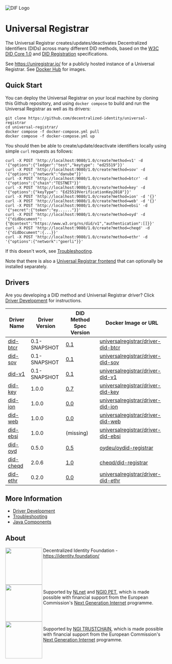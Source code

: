 ![DIF Logo](https://raw.githubusercontent.com/decentralized-identity/universal-registrar/main/docs/logo-dif.png)

# Universal Registrar

The Universal Registrar creates/updates/deactivates Decentralized Identifiers (DIDs) across many different DID methods, based on the [W3C DID Core 1.0](https://www.w3.org/TR/did-core/) and [DID Registration](https://identity.foundation/did-registration/) specifications.

See https://uniregistrar.io/ for a publicly hosted instance of a Universal Registrar. See [Docker Hub](https://hub.docker.com/u/universalregistrar) for images.

## Quick Start

You can deploy the Universal Registrar on your local machine by cloning this Github repository, and using `docker compose` to build and run the Universal Registrar as well as its drivers:

	git clone https://github.com/decentralized-identity/universal-registrar
	cd universal-registrar/
	docker compose -f docker-compose.yml pull
	docker compose -f docker-compose.yml up

You should then be able to create/update/deactivate identifiers locally using simple `curl` requests as follows:

	curl -X POST 'http://localhost:9080/1.0/create?method=v1' -d '{"options":{"ledger":"test","keytype": "ed25519"}}'
	curl -X POST 'http://localhost:9080/1.0/create?method=sov' -d '{"options":{"network":"danube"}}'
	curl -X POST 'http://localhost:9080/1.0/create?method=btcr' -d '{"options":{"chain":"TESTNET"}}'
	curl -X POST 'http://localhost:9080/1.0/create?method=key' -d '{"options":{"keyType": "Ed25519VerificationKey2018"}}'
	curl -X POST 'http://localhost:9080/1.0/create?method=ion' -d '{}'
	curl -X POST 'http://localhost:9080/1.0/create?method=web' -d '{}'
	curl -X POST 'http://localhost:9080/1.0/create?method=ebsi' -d '{"secret":{"token":"ey......"}}'
	curl -X POST 'http://localhost:9080/1.0/create?method=oyd' -d '{"didDocument":{"@context":"https://www.w3.org/ns/did/v1","authentication":[]}}'
	curl -X POST 'http://localhost:9080/1.0/create?method=cheqd' -d '{"didDocument":{...}}'
	curl -X POST 'http://localhost:9080/1.0/create?method=ethr' -d '{"options":{"network":"goerli"}}'

If this doesn't work, see [Troubleshooting](/docs/troubleshooting.md).

Note that there is also a [Universal Registrar frontend](https://github.com/decentralized-identity/universal-registrar-frontend/) that can optionally be installed separately.

## Drivers

Are you developing a DID method and Universal Registrar driver? Click [Driver Development](/docs/driver-development.md) for instructions.

| Driver Name                                                                            | Driver Version | DID Method Spec Version | Docker Image or URL |
|----------------------------------------------------------------------------------------|----------------| ----------------------- | ------------------- |
| [did-btcr](https://github.com/decentralized-identity/uni-registrar-driver-did-btcr/)   | 0.1-SNAPSHOT   | [0.1](https://w3c-ccg.github.io/didm-btcr) | [universalregistrar/driver-did-btcr](https://hub.docker.com/r/universalregistrar/driver-did-btcr/)
| [did-sov](https://github.com/decentralized-identity/uni-registrar-driver-did-sov/)     | 0.1-SNAPSHOT   | [0.1](https://sovrin-foundation.github.io/sovrin/spec/did-method-spec-template.html) | [universalregistrar/driver-did-sov](https://hub.docker.com/r/universalregistrar/driver-did-sov/)
| [did-v1](https://github.com/decentralized-identity/uni-registrar-driver-did-v1/)       | 0.1-SNAPSHOT   | [0.1](https://w3c-ccg.github.io/did-method-v1/) | [universalregistrar/driver-did-v1](https://hub.docker.com/r/universalregistrar/driver-did-v1/)
| [did-key](https://github.com/decentralized-identity/uni-registrar-driver-did-key/)     | 1.0.0          | [0.7](https://w3c-ccg.github.io/did-method-key/) | [universalregistrar/driver-did-key](https://hub.docker.com/r/universalregistrar/driver-did-key/)
| [did-ion](https://github.com/decentralized-identity/uni-registrar-driver-did-ion/)     | 1.0.0          | [0.0](https://github.com/decentralized-identity/ion-did-method) | [universalregistrar/driver-did-ion](https://hub.docker.com/r/universalregistrar/driver-did-ion/)
| [did-web](https://github.com/decentralized-identity/uni-registrar-driver-did-web/)     | 1.0.0          | [0.0](https://w3c-ccg.github.io/did-method-web/) | [universalregistrar/driver-did-web](https://hub.docker.com/r/universalregistrar/driver-did-web/)
| [did-ebsi](https://github.com/danubetech/uni-registrar-driver-did-ebsi/)               | 1.0.0          | (missing) | [universalregistrar/driver-did-ebsi](https://hub.docker.com/r/universalregistrar/driver-did-ebsi/)
| [did-oyd](https://github.com/OwnYourData/oydid/tree/main/uni-registrar-driver-did-oyd) | 0.5.0          | [0.5](https://ownyourdata.github.io/oydid/) | [oydeu/oydid-registrar](https://hub.docker.com/r/oydeu/oydid-registrar/)
| [did-cheqd](https://github.com/cheqd/did-registrar)                                    | 2.0.6          | [1.0](https://docs.cheqd.io/identity/architecture/adr-list/adr-001-cheqd-did-method) | [cheqd/did-registrar](https://github.com/cheqd/did-registrar/pkgs/container/did-registrar)
| [did-ethr](https://github.com/danubetech/uni-registrar-driver-did-ethr/)               | 0.2.0          | [0.0](https://github.com/decentralized-identity/ethr-did-resolver/blob/master/doc/did-method-spec.md) | [universalregistrar/driver-did-ethr](https://hub.docker.com/r/universalregistrar/driver-did-ethr/)

## More Information

 * [Driver Development](/docs/driver-development.md)
 * [Troubleshooting](/docs/troubleshooting.md)
 * [Java Components](/docs/java-components.md)

## About

<img align="left" src="https://raw.githubusercontent.com/decentralized-identity/universal-registrar/main/docs/logo-dif.png" width="115">

Decentralized Identity Foundation - https://identity.foundation/

<br clear="left" />

<img align="left" src="https://raw.githubusercontent.com/decentralized-identity/universal-registrar/main/docs/logo-ngi0pet.png" width="115">

Supported by [NLnet](https://nlnet.nl/) and [NGI0 PET](https://nlnet.nl/PET/#NGI), which is made possible with financial support from the European Commission's [Next Generation Internet](https://ngi.eu/) programme.

<br clear="left" />

<img align="left" src="https://raw.githubusercontent.com/decentralized-identity/universal-registrar/main/docs/logo-ngitrustchain.png" width="115">

Supported by [NGI TRUSTCHAIN](https://trustchain.ngi.eu/), which is made possible with financial support from the European Commission's [Next Generation Internet](https://ngi.eu/) programme.
